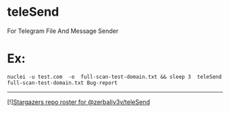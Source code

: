 # teleSend
For Telegram File And Message Sender
# Ex:
    nuclei -u test.com  -o  full-scan-test-domain.txt && sleep 3  teleSend full-scan-test-domain.txt Bug-report
<hr>


[!][Stargazers repo roster for @zerbaliy3v/teleSend](https://github.com/zerbaliy3v/teleSend/stargazers)


